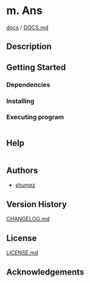 <!--
Filename: 	README.md
Project: 	/Users/shume/Developer/mnemosyne/docs/Fornix/m_Ans
Author: 	shumez <https://github.com/shumez>
Created: 	2018-06-15 20:42:5
Modified: 	2019-01-26 11:20:47
-----
Copyright (c) 2019 shumez
-->

# m. Ans


[docs] / [DOCS.md]


## Description


## Getting Started



### Dependencies



### Installing



### Executing program

```
```

## Help

```
```

## Authors

* [shumez]

## Version History

[CHANGELOG.md]

## License

[LICENSE.md]


## Acknowledgements


<!-- ------------------------------- -->
[shumez]: shumez
[DOCS.md]: docs/DOCS.md
[docs]: docs/
[CHANGELOG.md]: CHANGELOG.md
[LICENSE.md]: LICENSE.md

